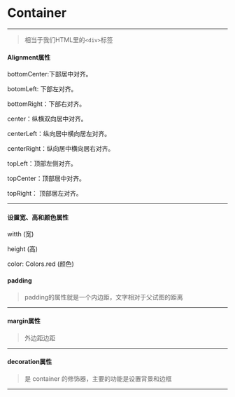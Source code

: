 # Container

---

>相当于我们HTML里的`<div>`标签


#### Alignment属性

bottomCenter:下部居中对齐。

botomLeft: 下部左对齐。

bottomRight：下部右对齐。

center：纵横双向居中对齐。

centerLeft：纵向居中横向居左对齐。

centerRight：纵向居中横向居右对齐。

topLeft：顶部左侧对齐。

topCenter：顶部居中对齐。

topRight： 顶部居左对齐。

--- 
#### 设置宽、高和颜色属性

witth (宽)

height (高)

color: Colors.red (颜色)

#### padding
>padding的属性就是一个内边距，文字相对于父试图的距离

---
#### margin属性
>外边距边距

---

#### decoration属性
>是 container 的修饰器，主要的功能是设置背景和边框

---


